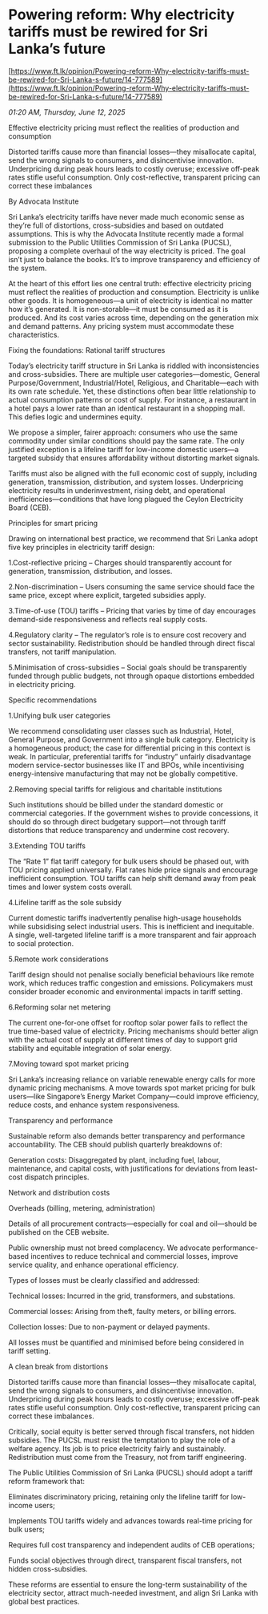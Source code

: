 # Powering reform: Why electricity tariffs must be rewired for Sri Lanka’s future

[https://www.ft.lk/opinion/Powering-reform-Why-electricity-tariffs-must-be-rewired-for-Sri-Lanka-s-future/14-777589](https://www.ft.lk/opinion/Powering-reform-Why-electricity-tariffs-must-be-rewired-for-Sri-Lanka-s-future/14-777589)

*01:20 AM, Thursday, June 12, 2025*

Effective electricity pricing must reflect the realities of production and consumption

Distorted tariffs cause more than financial losses—they misallocate capital, send the wrong signals to consumers, and disincentivise innovation. Underpricing during peak hours leads to costly overuse; excessive off-peak rates stifle useful consumption. Only cost-reflective, transparent pricing can correct these imbalances

By Advocata Institute

Sri Lanka’s electricity tariffs have never made much economic sense as they’re full of distortions, cross-subsidies and based on outdated assumptions. This is why the Advocata Institute recently made a formal submission to the Public Utilities Commission of Sri Lanka (PUCSL), proposing a complete overhaul of the way electricity is priced. The goal isn’t just to balance the books. It’s to improve transparency and efficiency of the system.

At the heart of this effort lies one central truth: effective electricity pricing must reflect the realities of production and consumption. Electricity is unlike other goods. It is homogeneous—a unit of electricity is identical no matter how it’s generated. It is non-storable—it must be consumed as it is produced. And its cost varies across time, depending on the generation mix and demand patterns. Any pricing system must accommodate these characteristics.

Fixing the foundations: Rational tariff structures

Today’s electricity tariff structure in Sri Lanka is riddled with inconsistencies and cross-subsidies. There are multiple user categories—domestic, General Purpose/Government, Industrial/Hotel, Religious, and Charitable—each with its own rate schedule. Yet, these distinctions often bear little relationship to actual consumption patterns or cost of supply. For instance, a restaurant in a hotel pays a lower rate than an identical restaurant in a shopping mall. This defies logic and undermines equity.

We propose a simpler, fairer approach: consumers who use the same commodity under similar conditions should pay the same rate. The only justified exception is a lifeline tariff for low-income domestic users—a targeted subsidy that ensures affordability without distorting market signals.

Tariffs must also be aligned with the full economic cost of supply, including generation, transmission, distribution, and system losses. Underpricing electricity results in underinvestment, rising debt, and operational inefficiencies—conditions that have long plagued the Ceylon Electricity Board (CEB).

Principles for smart pricing

Drawing on international best practice, we recommend that Sri Lanka adopt five key principles in electricity tariff design:

1.Cost-reflective pricing – Charges should transparently account for generation, transmission, distribution, and losses.

2.Non-discrimination – Users consuming the same service should face the same price, except where explicit, targeted subsidies apply.

3.Time-of-use (TOU) tariffs – Pricing that varies by time of day encourages demand-side responsiveness and reflects real supply costs.

4.Regulatory clarity – The regulator’s role is to ensure cost recovery and sector sustainability. Redistribution should be handled through direct fiscal transfers, not tariff manipulation.

5.Minimisation of cross-subsidies – Social goals should be transparently funded through public budgets, not through opaque distortions embedded in electricity pricing.

Specific recommendations

1.Unifying bulk user categories

We recommend consolidating user classes such as Industrial, Hotel, General Purpose, and Government into a single bulk category. Electricity is a homogeneous product; the case for differential pricing in this context is weak. In particular, preferential tariffs for “industry” unfairly disadvantage modern service-sector businesses like IT and BPOs, while incentivising energy-intensive manufacturing that may not be globally competitive.

2.Removing special tariffs for religious and charitable institutions

Such institutions should be billed under the standard domestic or commercial categories. If the government wishes to provide concessions, it should do so through direct budgetary support—not through tariff distortions that reduce transparency and undermine cost recovery.

3.Extending TOU tariffs

The “Rate 1” flat tariff category for bulk users should be phased out, with TOU pricing applied universally. Flat rates hide price signals and encourage inefficient consumption. TOU tariffs can help shift demand away from peak times and lower system costs overall.

4.Lifeline tariff as the sole subsidy

Current domestic tariffs inadvertently penalise high-usage households while subsidising select industrial users. This is inefficient and inequitable. A single, well-targeted lifeline tariff is a more transparent and fair approach to social protection.

5.Remote work considerations

Tariff design should not penalise socially beneficial behaviours like remote work, which reduces traffic congestion and emissions. Policymakers must consider broader economic and environmental impacts in tariff setting.

6.Reforming solar net metering

The current one-for-one offset for rooftop solar power fails to reflect the true time-based value of electricity. Pricing mechanisms should better align with the actual cost of supply at different times of day to support grid stability and equitable integration of solar energy.

7.Moving toward spot market pricing

Sri Lanka’s increasing reliance on variable renewable energy calls for more dynamic pricing mechanisms. A move towards spot market pricing for bulk users—like Singapore’s Energy Market Company—could improve efficiency, reduce costs, and enhance system responsiveness.

Transparency and performance

Sustainable reform also demands better transparency and performance accountability. The CEB should publish quarterly breakdowns of:

Generation costs: Disaggregated by plant, including fuel, labour, maintenance, and capital costs, with justifications for deviations from least-cost dispatch principles.

Network and distribution costs

Overheads (billing, metering, administration)

Details of all procurement contracts—especially for coal and oil—should be published on the CEB website.

Public ownership must not breed complacency. We advocate performance-based incentives to reduce technical and commercial losses, improve service quality, and enhance operational efficiency.

Types of losses must be clearly classified and addressed:

Technical losses: Incurred in the grid, transformers, and substations.

Commercial losses: Arising from theft, faulty meters, or billing errors.

Collection losses: Due to non-payment or delayed payments.

All losses must be quantified and minimised before being considered in tariff setting.

A clean break from distortions

Distorted tariffs cause more than financial losses—they misallocate capital, send the wrong signals to consumers, and disincentivise innovation. Underpricing during peak hours leads to costly overuse; excessive off-peak rates stifle useful consumption. Only cost-reflective, transparent pricing can correct these imbalances.

Critically, social equity is better served through fiscal transfers, not hidden subsidies. The PUCSL must resist the temptation to play the role of a welfare agency. Its job is to price electricity fairly and sustainably. Redistribution must come from the Treasury, not from tariff engineering.

The Public Utilities Commission of Sri Lanka (PUCSL) should adopt a tariff reform framework that:

Eliminates discriminatory pricing, retaining only the lifeline tariff for low-income users;

Implements TOU tariffs widely and advances towards real-time pricing for bulk users;

Requires full cost transparency and independent audits of CEB operations;

Funds social objectives through direct, transparent fiscal transfers, not hidden cross-subsidies.

These reforms are essential to ensure the long-term sustainability of the electricity sector, attract much-needed investment, and align Sri Lanka with global best practices.

